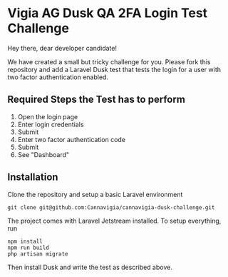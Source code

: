 # Vigia AG Dusk QA 2FA Login Test Challenge

Hey there, dear developer candidate! 

We have created a small but tricky challenge for you. Please fork this repository and add a Laravel Dusk test that tests the login for a user with two factor authentication enabled. 

## Required Steps the Test has to perform
1. Open the login page
2. Enter login credentials
3. Submit
4. Enter two factor authentication code
5. Submit
6. See "Dashboard"


## Installation

Clone the repository and setup a basic Laravel environment

```
git clone git@github.com:Cannavigia/cannavigia-dusk-challenge.git
```

The project comes with Laravel Jetstream installed. To setup everything, run

```
npm install
npm run build
php artisan migrate
```

Then install Dusk and write the test as described above.
